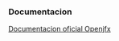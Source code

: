 <h3>Documentacion</h3>
<a href="https://openjfx.io/openjfx-docs/">Documentacion oficial Openjfx</a>

